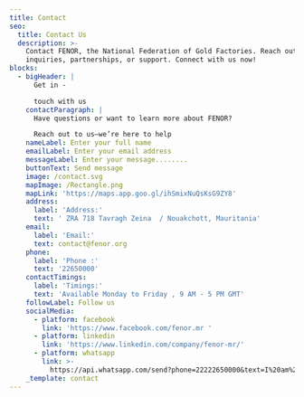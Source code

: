 ```yaml
---
title: Contact
seo:
  title: Contact Us
  description: >-
    Contact FENOR, the National Federation of Gold Factories. Reach out for
    inquiries, partnerships, or support. Connect with us now!
blocks:
  - bigHeader: |
      Get in -

      touch with us
    contactParagraph: |
      Have questions or want to learn more about FENOR?

      Reach out to us—we’re here to help
    nameLabel: Enter your full name
    emailLabel: Enter your email address
    messageLabel: Enter your message........
    buttonText: Send message
    image: /contact.svg
    mapImage: /Rectangle.png
    mapLink: 'https://maps.app.goo.gl/ihSmixNuQsKsG9ZY8'
    address:
      label: 'Address:'
      text: ' ZRA 718 Tavragh Zeina  / Nouakchott, Mauritania'
    email:
      label: 'Email:'
      text: contact@fenor.org
    phone:
      label: 'Phone :'
      text: '22650000'
    contactTimings:
      label: 'Timings:'
      text: 'Available Monday to Friday , 9 AM - 5 PM GMT'
    followLabel: Follow us
    socialMedia:
      - platform: facebook
        link: 'https://www.facebook.com/fenor.mr '
      - platform: linkedin
        link: 'https://www.linkedin.com/company/fenor-mr/'
      - platform: whatsapp
        link: >-
          https://api.whatsapp.com/send?phone=22222650000&text=I%20am%20coming%20from%20the%20FENOR%20website%20I%20would%20like%20to%20know%20about%20more%20about%20Fenor.%20
    _template: contact
---
```


